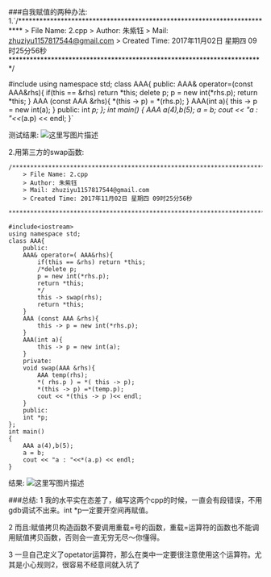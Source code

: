 ###自我赋值的两种办法:
1.`/*************************************************************************
	> File Name: 2.cpp
	> Author: 朱紫钰
	> Mail: zhuziyu1157817544@gmail.com
	> Created Time: 2017年11月02日 星期四 09时25分56秒
 ************************************************************************/

#include<iostream>
using namespace std;
class AAA{
    public:
    AAA& operator=(const AAA&rhs){
        if(this == &rhs) return *this;
        delete p;
        p = new int(*rhs.p);
        return *this;
    }
    AAA (const AAA &rhs){
        *(this -> p) = *(rhs.p);
    }
    AAA(int a){
        this -> p = new int(a); 
    }
    public:
    int *p;
};
int main()
{
    AAA a(4),b(5);
    a = b;
    cout << "a : "<<*(a.p) << endl;
}`

测试结果:
![这里写图片描述](http://img.blog.csdn.net/20171102095129000?watermark/2/text/aHR0cDovL2Jsb2cuY3Nkbi5uZXQvemh1eml5dTExNTc4MTc1NDQ=/font/5a6L5L2T/fontsize/400/fill/I0JBQkFCMA==/dissolve/70/gravity/SouthEast)

2.用第三方的swap函数:

```
/*************************************************************************
	> File Name: 2.cpp
	> Author: 朱紫钰
	> Mail: zhuziyu1157817544@gmail.com
	> Created Time: 2017年11月02日 星期四 09时25分56秒
 ************************************************************************/

#include<iostream>
using namespace std;
class AAA{
    public:
    AAA& operator=( AAA&rhs){
        if(this == &rhs) return *this;
        /*delete p;
        p = new int(*rhs.p);
        return *this;
        */
        this -> swap(rhs);
        return *this;
    }
    AAA (const AAA &rhs){
        this -> p = new int(*rhs.p); 
    }
    AAA(int a){
        this -> p = new int(a); 
    }
    private:
    void swap(AAA &rhs){
        AAA temp(rhs);
        *( rhs.p ) = *( this -> p);
        *(this -> p) =*(temp.p);
        cout << *(this -> p )<< endl;
    }
    public:
    int *p;
};
int main()
{
    AAA a(4),b(5);
    a = b;
    cout << "a : "<<*(a.p) << endl;
}
```
结果:
![这里写图片描述](http://img.blog.csdn.net/20171102101559175?watermark/2/text/aHR0cDovL2Jsb2cuY3Nkbi5uZXQvemh1eml5dTExNTc4MTc1NDQ=/font/5a6L5L2T/fontsize/400/fill/I0JBQkFCMA==/dissolve/70/gravity/SouthEast)

###总结:
1 我的水平实在态差了，编写这两个cpp的时候，一直会有段错误，不用gdb调试不出来。int *p一定要开空间再赋值。

2 而且:赋值拷贝构造函数不要调用重载=号的函数，重载=运算符的函数也不能调用赋值拷贝函数，否则会一直无穷无尽～你懂得。

3 一旦自己定义了opetator运算符，那么在类中一定要很注意使用这个运算符。尤其是小心规则2，很容易不经意间就入坑了
